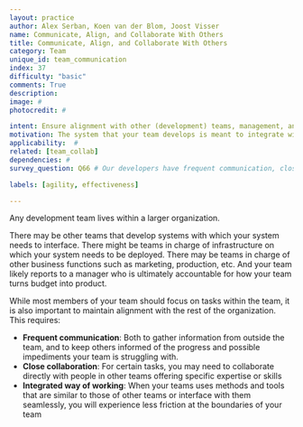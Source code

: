 ```yaml
---
layout: practice
author: Alex Serban, Koen van der Blom, Joost Visser
name: Communicate, Align, and Collaborate With Others
title: Communicate, Align, and Collaborate With Others
category: Team
unique_id: team_communication
index: 37
difficulty: "basic"
comments: True
description:
image: #
photocredit: #

intent: Ensure alignment with other (development) teams, management, and external stakeholders. #
motivation: The system that your team develops is meant to integrate with other systems within the context of a wider organization. This requires communication, alignment, and collaboration with others outside the team.
applicability:  #
related: [team_collab]
dependencies: #
survey_question: Q66 # Our developers have frequent communication, close collaboration, and integrated way of working with IT operations staff.

labels: [agility, effectiveness]

---
```


Any development team lives within a larger organization.

There may be other teams that develop systems with which your system needs to interface. There might be teams in charge of infrastructure on which your system needs to be deployed. There may be teams in charge of other business functions such as marketing, production, etc. And your team likely reports to a manager who is ultimately accountable for how your team turns budget into product.

While most members of your team should focus on tasks within the team, it is also important to maintain alignment with the rest of the organization. This requires:
- **Frequent communication**: Both to gather information from outside the team, and to keep others informed of the progress and possible impediments your team is struggling with.
- **Close collaboration**: For certain tasks, you may need to collaborate directly with people in other teams offering specific expertise or skills
- **Integrated way of working**: When your teams uses methods and tools that are similar to those of other teams or interface with them seamlessly, you will experience less friction at the boundaries of your team